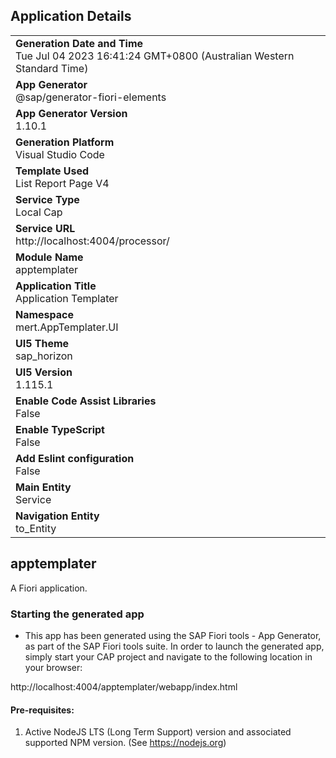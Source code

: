 ## Application Details
|               |
| ------------- |
|**Generation Date and Time**<br>Tue Jul 04 2023 16:41:24 GMT+0800 (Australian Western Standard Time)|
|**App Generator**<br>@sap/generator-fiori-elements|
|**App Generator Version**<br>1.10.1|
|**Generation Platform**<br>Visual Studio Code|
|**Template Used**<br>List Report Page V4|
|**Service Type**<br>Local Cap|
|**Service URL**<br>http://localhost:4004/processor/
|**Module Name**<br>apptemplater|
|**Application Title**<br>Application Templater|
|**Namespace**<br>mert.AppTemplater.UI|
|**UI5 Theme**<br>sap_horizon|
|**UI5 Version**<br>1.115.1|
|**Enable Code Assist Libraries**<br>False|
|**Enable TypeScript**<br>False|
|**Add Eslint configuration**<br>False|
|**Main Entity**<br>Service|
|**Navigation Entity**<br>to_Entity|

## apptemplater

A Fiori application.

### Starting the generated app

-   This app has been generated using the SAP Fiori tools - App Generator, as part of the SAP Fiori tools suite.  In order to launch the generated app, simply start your CAP project and navigate to the following location in your browser:

http://localhost:4004/apptemplater/webapp/index.html

#### Pre-requisites:

1. Active NodeJS LTS (Long Term Support) version and associated supported NPM version.  (See https://nodejs.org)


